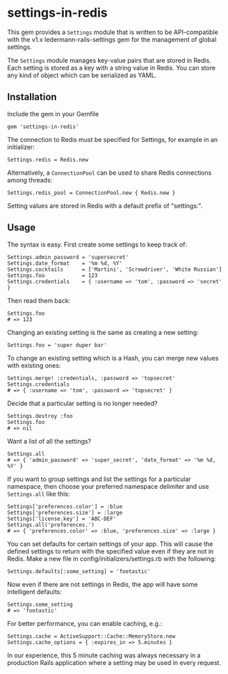 # settings-in-redis

This gem provides a `Settings` module that is written to be API-compatible
with the v1.x ledermann-rails-settings gem for the management of global
settings.

The `Settings` module manages key-value pairs that are stored in Redis. Each
setting is stored as a key with a string value in Redis. You can store any
kind of object which can be serialized as YAML.

## Installation

Include the gem in your Gemfile

    gem 'settings-in-redis'

The connection to Redis must be specified for Settings, for example in an
initializer:

    Settings.redis = Redis.new

Alternatively, a `ConnectionPool` can be used to share Redis connections among threads:

    Settings.redis_pool = ConnectionPool.new { Redis.new }

Setting values are stored in Redis with a default prefix of "settings:".

## Usage

The syntax is easy. First create some settings to keep track of:

    Settings.admin_password = 'supersecret'
    Settings.date_format    = '%m %d, %Y'
    Settings.cocktails      = ['Martini', 'Screwdriver', 'White Russian']
    Settings.foo            = 123
    Settings.credentials    = { :username => 'tom', :password => 'secret' }

Then read them back:

    Settings.foo
    # => 123

Changing an existing setting is the same as creating a new setting:

    Settings.foo = 'super duper bar'

To change an existing setting which is a Hash, you can merge new values
with existing ones:

    Settings.merge! :credentials, :password => 'topsecret'
    Settings.credentials
    # => { :username => 'tom', :password => 'topsecret' }

Decide that a particular setting is no longer needed?

    Settings.destroy :foo
    Settings.foo
    # => nil

Want a list of all the settings?

    Settings.all
    # => { 'admin_password' => 'super_secret', 'date_format' => '%m %d, %Y' }

If you want to group settings and list the settings for a particular
namespace, then choose your preferred namespace delimiter and use
`Settings.all` like this:

    Settings['preferences.color'] = :blue
    Settings['preferences.size'] = :large
    Settings['license.key'] = 'ABC-DEF'
    Settings.all('preferences.')
    # => { 'preferences.color' => :blue, 'preferences.size' => :large }

You can set defaults for certain settings of your app.  This will cause the
defined settings to return with the specified value even if they are not in
Redis.  Make a new file in config/initializers/settings.rb with the following:

    Settings.defaults[:some_setting] = 'footastic'
  
Now even if there are not settings in Redis, the app will have some
intelligent defaults:

    Settings.some_setting
    # => 'footastic'

For better performance, you can enable caching, e.g.:

    Settings.cache = ActiveSupport::Cache::MemoryStore.new
    Settings.cache_options = { :expires_in => 5.minutes }

In our experience, this 5 minute caching was always necessary in a production
Rails application where a setting may be used in every request.
